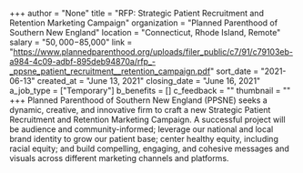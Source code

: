 +++
author = "None"
title = "RFP: Strategic Patient Recruitment and Retention Marketing Campaign"
organization = "Planned Parenthood of Southern New England"
location = "Connecticut, Rhode Island, Remote"
salary = "$50,000-$85,000"
link = "https://www.plannedparenthood.org/uploads/filer_public/c7/91/c79103eb-a984-4c09-adbf-895deb94870a/rfp_-_ppsne_patient_recruitment__retention_campaign.pdf"
sort_date = "2021-06-13"
created_at = "June 13, 2021"
closing_date = "June 16, 2021"
a_job_type = ["Temporary"]
b_benefits = []
c_feedback = ""
thumbnail = ""
+++
Planned Parenthood of Southern New England (PPSNE) seeks a dynamic, creative, and innovative firm to craft a new Strategic Patient Recruitment and Retention Marketing Campaign. A successful project will be audience and community-informed; leverage our national and local brand identity to grow our patient base; center healthy equity, including racial equity; and build compelling, engaging, and cohesive messages and visuals across different marketing channels and platforms.